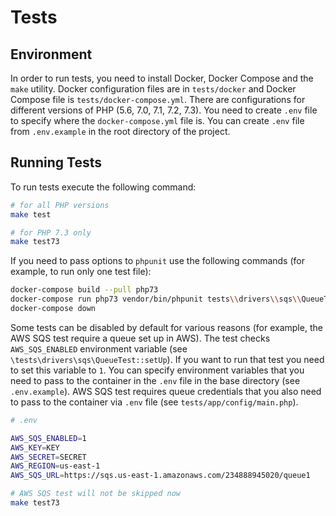 Tests
=====

Environment
-----------

In order to run tests, you need to install Docker, Docker Compose and the `make` utility. Docker configuration files are 
in `tests/docker` and Docker Compose file is `tests/docker-compose.yml`. There are configurations for different versions 
of PHP (5.6, 7.0, 7.1, 7.2, 7.3). You need to create `.env` file to specify where the `docker-compose.yml` file is. You 
can create `.env` file from `.env.example` in the root directory of the project.

Running Tests
-------------

To run tests execute the following command:

```bash
# for all PHP versions
make test

# for PHP 7.3 only
make test73
```

If you need to pass options to `phpunit` use the following commands (for example, to run only one test file):
```bash
docker-compose build --pull php73
docker-compose run php73 vendor/bin/phpunit tests\\drivers\\sqs\\QueueTest /vagrant/yii2-queue/tests/drivers/sqs/QueueTest.php
docker-compose down
```

Some tests can be disabled by default for various reasons (for example, the AWS SQS test require a queue set up in AWS).
The test checks `AWS_SQS_ENABLED` environment variable (see `\tests\drivers\sqs\QueueTest::setUp`). If you want to 
run that test you need to set this variable to `1`. You can specify environment variables that you need to pass to 
the container in the `.env` file in the base directory (see `.env.example`). AWS SQS test requires queue credentials that you also 
need to pass to the container via `.env` file (see `tests/app/config/main.php`).

```bash
# .env

AWS_SQS_ENABLED=1
AWS_KEY=KEY
AWS_SECRET=SECRET
AWS_REGION=us-east-1
AWS_SQS_URL=https://sqs.us-east-1.amazonaws.com/234888945020/queue1
```

```bash
# AWS SQS test will not be skipped now
make test73
```
